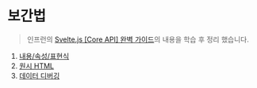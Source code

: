 # 보간법

> 인프런의 [Svelte.js [Core API] 완벽 가이드](https://www.inflearn.com/course/%EC%8A%A4%EB%B2%A8%ED%8A%B8-%EC%99%84%EB%B2%BD-%EA%B0%80%EC%9D%B4%EB%93%9C)의 내용을 학습 후 정리 했습니다.

1. [내용/속성/표현식](https://github.com/ChoJinmok/TIL/blob/master/Svelte/interpolation/content-attributes-expressions.md)
2. [원시 HTML](https://github.com/ChoJinmok/TIL/blob/master/Svelte/interpolation/raw-html.md)
3. [데이터 디버깅](https://github.com/ChoJinmok/TIL/blob/master/Svelte/interpolation/debuging-data.md)
